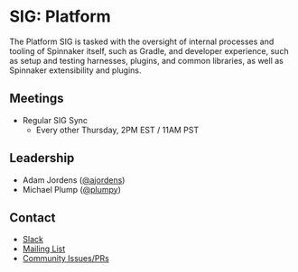 # SIG: Platform

The Platform SIG is tasked with the oversight of internal processes and tooling of Spinnaker itself, such as Gradle, and developer experience, such as setup and testing harnesses, plugins, and common libraries, as well as Spinnaker extensibility and plugins.

## Meetings

* Regular SIG Sync
  * Every other Thursday, 2PM EST / 11AM PST

## Leadership

* Adam Jordens ([@ajordens](https://github.com/ajordens))
* Michael Plump ([@plumpy](https://github.com/plumpy))

## Contact

* [Slack](http://spinnakerteam.slack.com/messages/sig-platform)
* [Mailing List](https://groups.google.com/a/spinnaker.io/forum/#!forum/sig-platform)
* [Community Issues/PRs](https://github.com/spinnaker/spinnaker/labels/sig%2Fplatform)


